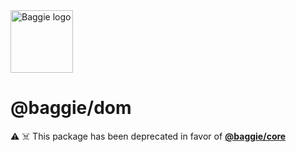 <img alt="Baggie logo" src="https://github.com/bag-of-tricks/baggie/raw/main/public/baggie-title.svg" height="100" />

<h1>@baggie/dom</h1>

⚠️ ☠️ This package has been deprecated in favor of [**@baggie/core**](https://www.npmjs.com/package/@baggie/core)
